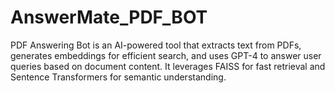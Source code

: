# AnswerMate_PDF_BOT
PDF Answering Bot is an AI-powered tool that extracts text from PDFs, generates embeddings for efficient search, and uses GPT-4 to answer user queries based on document content. It leverages FAISS for fast retrieval and Sentence Transformers for semantic understanding.
